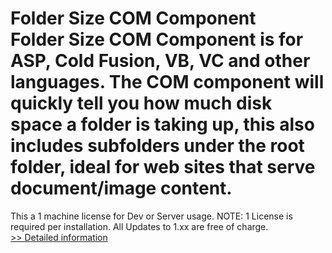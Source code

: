 # Folder Size COM Component<br />Folder Size COM Component is for ASP, Cold Fusion, VB, VC and other languages. The COM component will quickly tell you how much disk space a folder is taking up, this also includes subfolders under the root folder, ideal for web sites that serve document/image content.
This a 1 machine license for Dev or Server usage.
NOTE: 1 License is required per installation.
All Updates to 1.xx are free of charge.<br />[>> Detailed information](https://secure.shareit.com/shareit/product.html?productid=300452792&affiliateid=200057808)
